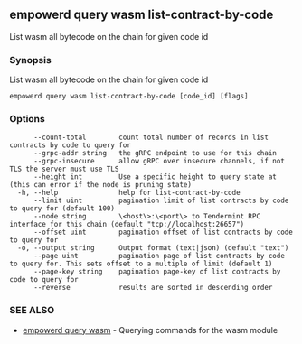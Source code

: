 ## empowerd query wasm list-contract-by-code

List wasm all bytecode on the chain for given code id

### Synopsis

List wasm all bytecode on the chain for given code id

```
empowerd query wasm list-contract-by-code [code_id] [flags]
```

### Options

```
      --count-total        count total number of records in list contracts by code to query for
      --grpc-addr string   the gRPC endpoint to use for this chain
      --grpc-insecure      allow gRPC over insecure channels, if not TLS the server must use TLS
      --height int         Use a specific height to query state at (this can error if the node is pruning state)
  -h, --help               help for list-contract-by-code
      --limit uint         pagination limit of list contracts by code to query for (default 100)
      --node string        \<host\>:\<port\> to Tendermint RPC interface for this chain (default "tcp://localhost:26657")
      --offset uint        pagination offset of list contracts by code to query for
  -o, --output string      Output format (text|json) (default "text")
      --page uint          pagination page of list contracts by code to query for. This sets offset to a multiple of limit (default 1)
      --page-key string    pagination page-key of list contracts by code to query for
      --reverse            results are sorted in descending order
```

### SEE ALSO

* [empowerd query wasm](empowerd_query_wasm.md)	 - Querying commands for the wasm module

